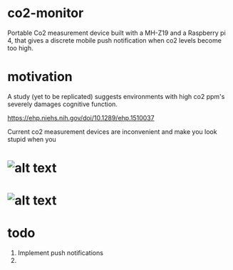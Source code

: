 # co2-monitor
Portable Co2 measurement device built with a MH-Z19 and a Raspberry pi 4, that gives a discrete mobile push notification when co2 levels become too high.


# motivation
A study (yet to be replicated) suggests environments with high co2 ppm's severely damages cognitive function.

https://ehp.niehs.nih.gov/doi/10.1289/ehp.1510037

Current co2 measurement devices are inconvenient and make you look stupid when you


# ![alt text](https://github.com/MperorM/co2-monitor/blob/master/img1.jpg "Development 1")
# ![alt text](https://github.com/MperorM/co2-monitor/blob/master/img2.jpg "Development 2")

# todo

1. Implement push notifications
2. 
